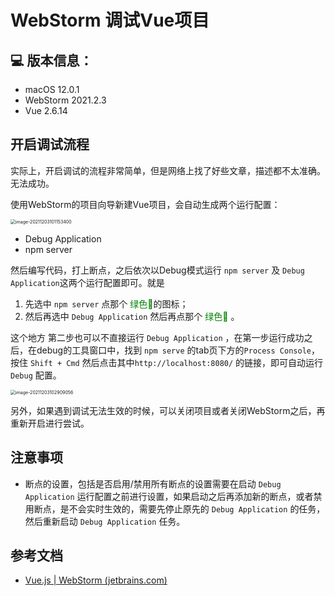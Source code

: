 # WebStorm 调试Vue项目



## **💻 版本信息：**

* macOS 12.0.1
* WebStorm 2021.2.3
* Vue 2.6.14

## 开启调试流程

实际上，开启调试的流程非常简单，但是网络上找了好些文章，描述都不太准确。无法成功。



使用WebStorm的项目向导新建Vue项目，会自动生成两个运行配置：

<img src="https://gitee.com/hanlyjiang/image-repo/raw/master/image/202112031011462.png" alt="image-20211203101153400" style="zoom:50%;" />

* Debug Application
* npm server



然后编写代码，打上断点，之后依次以Debug模式运行 `npm server` 及 `Debug Application`这两个运行配置即可。就是

1. 先选中 `npm server` 点那个 <span style="color:green;">绿色🐞</span>的图标；
2. 然后再选中  `Debug Application` 然后再点那个 <span style="color:green;">绿色🐞</span> 。



这个地方 第二步也可以不直接运行   `Debug Application`  ，在第一步运行成功之后，在debug的工具窗口中，找到 `npm serve` 的tab页下方的`Process Console`，按住 `Shift + Cmd` 然后点击其中`http://localhost:8080/` 的链接，即可自动运行 `Debug` 配置。

<img src="https://gitee.com/hanlyjiang/image-repo/raw/master/image/202112031029076.png" alt="image-20211203102909056" style="zoom:50%;" />

另外，如果遇到调试无法生效的时候，可以关闭项目或者关闭WebStorm之后，再重新开启进行尝试。

## 注意事项

* 断点的设置，包括是否启用/禁用所有断点的设置需要在启动  `Debug Application`  运行配置之前进行设置，如果启动之后再添加新的断点，或者禁用断点，是不会实时生效的，需要先停止原先的  `Debug Application` 的任务，然后重新启动  `Debug Application` 任务。

##  参考文档

* [Vue.js | WebStorm (jetbrains.com)](https://www.jetbrains.com/help/webstorm/vue-js.html#vue_running_and_debugging_debug)

